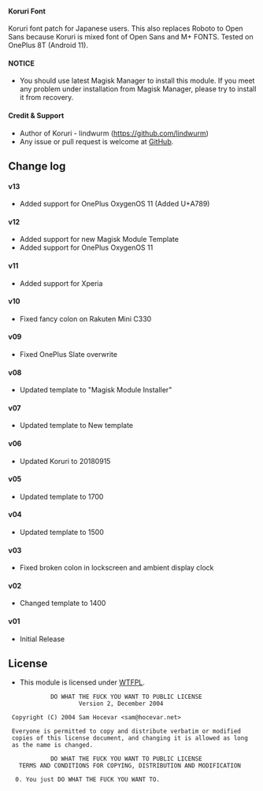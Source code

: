 #### Koruri Font

Koruri font patch for Japanese users.
This also replaces Roboto to Open Sans because Koruri is mixed font of Open Sans and M+ FONTS.
Tested on OnePlus 8T (Android 11).

#### NOTICE

* You should use latest Magisk Manager to install this module. If you meet any problem under installation from Magisk Manager, please try to install it from recovery.

#### Credit & Support

* Author of Koruri - lindwurm (https://github.com/lindwurm)
* Any issue or pull request is welcome at [GitHub](https://github.com/AndroPlus-org/magisk-module-koruri-font).

## Change log

#### v13
* Added support for OnePlus OxygenOS 11 (Added U+A789)

#### v12
* Added support for new Magisk Module Template
* Added support for OnePlus OxygenOS 11

#### v11
* Added support for Xperia

#### v10
* Fixed fancy colon on Rakuten Mini C330

#### v09
* Fixed OnePlus Slate overwrite

#### v08
* Updated template to "Magisk Module Installer"

#### v07
* Updated template to New template

#### v06
* Updated Koruri to 20180915

#### v05
* Updated template to 1700

#### v04
* Updated template to 1500

#### v03
* Fixed broken colon in lockscreen and ambient display clock

#### v02
* Changed template to 1400

#### v01
* Initial Release

## License

- This module is licensed under [WTFPL](http://www.wtfpl.net/).

```
            DO WHAT THE FUCK YOU WANT TO PUBLIC LICENSE
                    Version 2, December 2004

 Copyright (C) 2004 Sam Hocevar <sam@hocevar.net>

 Everyone is permitted to copy and distribute verbatim or modified
 copies of this license document, and changing it is allowed as long
 as the name is changed.

            DO WHAT THE FUCK YOU WANT TO PUBLIC LICENSE
   TERMS AND CONDITIONS FOR COPYING, DISTRIBUTION AND MODIFICATION

  0. You just DO WHAT THE FUCK YOU WANT TO.
```